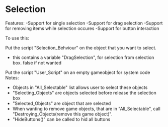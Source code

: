 # Selection

Features:
-Support for single selection
-Support for drag selection
-Support for removing items while selection occures
-Support for button interaction

To use this:

Put the script "Selection_Behviour" on the object that you want to select.
- this contains a variable "DragSelection", for selection from selection box. false if not wanted

Put the script "User_Script" on an empty gameobject for system code
Notes:
- Objects in "All_Selectable" list allows user to select these objects
- "Selecting_Objects" are objects selected before release the selection box
- "Selected_Objects" are object that are selected
- When wanting to remove game objects, that are in "All_Selectable", call "Destroying_Objects(remove this game object)".
- "HideButtons()" can be called to hid all buttons
